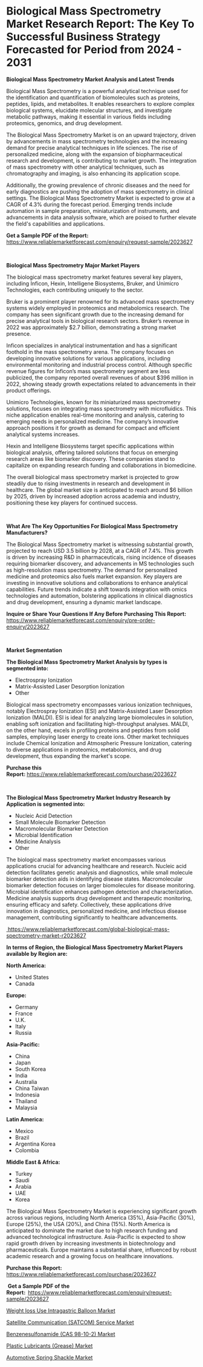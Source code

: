 <p><h1>Biological Mass Spectrometry Market Research Report: The Key To Successful Business Strategy Forecasted for Period from 2024 - 2031</h1></p><p><strong>Biological Mass Spectrometry Market Analysis and Latest Trends</strong></p>
<p><p>Biological Mass Spectrometry is a powerful analytical technique used for the identification and quantification of biomolecules such as proteins, peptides, lipids, and metabolites. It enables researchers to explore complex biological systems, elucidate molecular structures, and investigate metabolic pathways, making it essential in various fields including proteomics, genomics, and drug development.</p><p>The Biological Mass Spectrometry Market is on an upward trajectory, driven by advancements in mass spectrometry technologies and the increasing demand for precise analytical techniques in life sciences. The rise of personalized medicine, along with the expansion of biopharmaceutical research and development, is contributing to market growth. The integration of mass spectrometry with other analytical techniques, such as chromatography and imaging, is also enhancing its application scope.</p><p>Additionally, the growing prevalence of chronic diseases and the need for early diagnostics are pushing the adoption of mass spectrometry in clinical settings. The Biological Mass Spectrometry Market is expected to grow at a CAGR of 4.3% during the forecast period. Emerging trends include automation in sample preparation, miniaturization of instruments, and advancements in data analysis software, which are poised to further elevate the field's capabilities and applications.</p></p>
<p><strong>Get a Sample PDF of the Report:&nbsp;</strong> <a href="https://www.reliablemarketforecast.com/enquiry/request-sample/2023627?utm_campaign=1778&utm_medium=2&utm_source=Github&utm_content=ia&utm_term=30102024&utm_id=biological-mass-spectrometry">https://www.reliablemarketforecast.com/enquiry/request-sample/2023627</a></p>
<p>&nbsp;</p>
<p><strong>Biological Mass Spectrometry Major Market Players</strong></p>
<p><p>The biological mass spectrometry market features several key players, including Inficon, Hexin, Intelligene Biosystems, Bruker, and Unimicro Technologies, each contributing uniquely to the sector.</p><p>Bruker is a prominent player renowned for its advanced mass spectrometry systems widely employed in proteomics and metabolomics research. The company has seen significant growth due to the increasing demand for precise analytical tools in biological research sectors. Bruker’s revenue in 2022 was approximately $2.7 billion, demonstrating a strong market presence.</p><p>Inficon specializes in analytical instrumentation and has a significant foothold in the mass spectrometry arena. The company focuses on developing innovative solutions for various applications, including environmental monitoring and industrial process control. Although specific revenue figures for Inficon’s mass spectrometry segment are less publicized, the company reported overall revenues of about $396 million in 2022, showing steady growth expectations related to advancements in their product offerings.</p><p>Unimicro Technologies, known for its miniaturized mass spectrometry solutions, focuses on integrating mass spectrometry with microfluidics. This niche application enables real-time monitoring and analysis, catering to emerging needs in personalized medicine. The company’s innovative approach positions it for growth as demand for compact and efficient analytical systems increases.</p><p>Hexin and Intelligene Biosystems target specific applications within biological analysis, offering tailored solutions that focus on emerging research areas like biomarker discovery. These companies stand to capitalize on expanding research funding and collaborations in biomedicine.</p><p>The overall biological mass spectrometry market is projected to grow steadily due to rising investments in research and development in healthcare. The global market size is anticipated to reach around $6 billion by 2025, driven by increased adoption across academia and industry, positioning these key players for continued success.</p></p>
<p>&nbsp;</p>
<p><strong>What Are The Key Opportunities For Biological Mass Spectrometry Manufacturers?</strong></p>
<p><p>The Biological Mass Spectrometry market is witnessing substantial growth, projected to reach USD 3.5 billion by 2028, at a CAGR of 7.4%. This growth is driven by increasing R&D in pharmaceuticals, rising incidence of diseases requiring biomarker discovery, and advancements in MS technologies such as high-resolution mass spectrometry. The demand for personalized medicine and proteomics also fuels market expansion. Key players are investing in innovative solutions and collaborations to enhance analytical capabilities. Future trends indicate a shift towards integration with omics technologies and automation, bolstering applications in clinical diagnostics and drug development, ensuring a dynamic market landscape.</p></p>
<p><strong>Inquire or Share Your Questions If Any Before Purchasing This Report:</strong> <a href="https://www.reliablemarketforecast.com/enquiry/pre-order-enquiry/2023627?utm_campaign=1778&utm_medium=2&utm_source=Github&utm_content=ia&utm_term=30102024&utm_id=biological-mass-spectrometry">https://www.reliablemarketforecast.com/enquiry/pre-order-enquiry/2023627</a></p>
<p>&nbsp;</p>
<p><strong>Market Segmentation</strong></p>
<p><strong>The Biological Mass Spectrometry Market Analysis by types is segmented into:</strong></p>
<p><ul><li>Electrospray Ionization</li><li>Matrix-Assisted Laser Desorption Ionization</li><li>Other</li></ul></p>
<p><p>Biological mass spectrometry encompasses various ionization techniques, notably Electrospray Ionization (ESI) and Matrix-Assisted Laser Desorption Ionization (MALDI). ESI is ideal for analyzing large biomolecules in solution, enabling soft ionization and facilitating high-throughput analyses. MALDI, on the other hand, excels in profiling proteins and peptides from solid samples, employing laser energy to create ions. Other market techniques include Chemical Ionization and Atmospheric Pressure Ionization, catering to diverse applications in proteomics, metabolomics, and drug development, thus expanding the market's scope.</p></p>
<p><strong>Purchase this Report:&nbsp;</strong><a href="https://www.reliablemarketforecast.com/purchase/2023627?utm_campaign=1778&utm_medium=2&utm_source=Github&utm_content=ia&utm_term=30102024&utm_id=biological-mass-spectrometry">https://www.reliablemarketforecast.com/purchase/2023627</a></p>
<p>&nbsp;</p>
<p><strong>The Biological Mass Spectrometry Market Industry Research by Application is segmented into:</strong></p>
<p><ul><li>Nucleic Acid Detection</li><li>Small Molecule Biomarker Detection</li><li>Macromolecular Biomarker Detection</li><li>Microbial Identification</li><li>Medicine Analysis</li><li>Other</li></ul></p>
<p><p>The biological mass spectrometry market encompasses various applications crucial for advancing healthcare and research. Nucleic acid detection facilitates genetic analysis and diagnostics, while small molecule biomarker detection aids in identifying disease states. Macromolecular biomarker detection focuses on larger biomolecules for disease monitoring. Microbial identification enhances pathogen detection and characterization. Medicine analysis supports drug development and therapeutic monitoring, ensuring efficacy and safety. Collectively, these applications drive innovation in diagnostics, personalized medicine, and infectious disease management, contributing significantly to healthcare advancements.</p></p>
<p><a href="https://www.reliablemarketforecast.com/global-biological-mass-spectrometry-market-r2023627?utm_campaign=1778&utm_medium=2&utm_source=Github&utm_content=ia&utm_term=30102024&utm_id=biological-mass-spectrometry">&nbsp;https://www.reliablemarketforecast.com/global-biological-mass-spectrometry-market-r2023627</a></p>
<p><strong>In terms of Region, the Biological Mass Spectrometry Market Players available by Region are:</strong></p>
<p>
    <p> <strong> North America: </strong>
        <ul>
            <li>United States</li>
            <li>Canada</li>
        </ul>
        </p> 
    <p> <strong> Europe: </strong>
        <ul>
            <li>Germany</li>
            <li>France</li>
            <li>U.K.</li>
            <li>Italy</li>
            <li>Russia</li>
        </ul>
        </p> 
    <p> <strong> Asia-Pacific: </strong>
        <ul>
            <li>China</li>
            <li>Japan</li>
            <li>South Korea</li>
            <li>India</li>
            <li>Australia</li>
            <li>China Taiwan</li>
            <li>Indonesia</li>
            <li>Thailand</li>
            <li>Malaysia</li>
        </ul>
        </p> 
    <p> <strong> Latin America: </strong>
        <ul>
            <li>Mexico</li>
            <li>Brazil</li>
            <li>Argentina Korea</li>
            <li>Colombia</li>
        </ul>
        </p> 
    <p> <strong> Middle East & Africa: </strong>
        <ul>
            <li>Turkey</li>
            <li>Saudi</li>
            <li>Arabia</li>
            <li>UAE</li>
            <li>Korea</li>
        </ul>
    </p>
    </p>
<p><p>The Biological Mass Spectrometry Market is experiencing significant growth across various regions, including North America (35%), Asia-Pacific (30%), Europe (25%), the USA (20%), and China (15%). North America is anticipated to dominate the market due to high research funding and advanced technological infrastructure. Asia-Pacific is expected to show rapid growth driven by increasing investments in biotechnology and pharmaceuticals. Europe maintains a substantial share, influenced by robust academic research and a growing focus on healthcare innovations.</p></p>
<p><strong>Purchase this Report: </strong><a href="https://www.reliablemarketforecast.com/purchase/2023627?utm_campaign=1778&utm_medium=2&utm_source=Github&utm_content=ia&utm_term=30102024&utm_id=biological-mass-spectrometry">https://www.reliablemarketforecast.com/purchase/2023627</a></p>
<p>&nbsp;<strong>Get a Sample PDF of the Report:&nbsp;&nbsp;</strong><a href="https://www.reliablemarketforecast.com/enquiry/request-sample/2023627?utm_campaign=1778&utm_medium=2&utm_source=Github&utm_content=ia&utm_term=30102024&utm_id=biological-mass-spectrometry">https://www.reliablemarketforecast.com/enquiry/request-sample/2023627</a></p>
<p><strong></strong></p>
<p><p><a href="https://github.com/AshikRahman665/Market-Research-Report-List-1/blob/main/weight-loss-use-intragastric-balloon-market.md?utm_campaign=1778&utm_medium=2&utm_source=Github&utm_content=ia&utm_term=30102024&utm_id=biological-mass-spectrometry">Weight loss Use Intragastric Balloon Market</a></p><p><a href="https://www.linkedin.com/pulse/satellite-communication-satcom-service-market-penetration-jfomc?utm_campaign=1778&utm_medium=2&utm_source=Github&utm_content=ia&utm_term=30102024&utm_id=biological-mass-spectrometry">Satellite Communication (SATCOM) Service Market</a></p><p><a href="https://www.linkedin.com/pulse/navigating-global-benzenesulfonamide-cas-98-10-2-market-from-b9blc?utm_campaign=1778&utm_medium=2&utm_source=Github&utm_content=ia&utm_term=30102024&utm_id=biological-mass-spectrometry">Benzenesulfonamide (CAS 98-10-2) Market</a></p><p><a href="https://www.linkedin.com/pulse/global-plastic-lubricants-grease-market-product-types-applications-tyhtc?utm_campaign=1778&utm_medium=2&utm_source=Github&utm_content=ia&utm_term=30102024&utm_id=biological-mass-spectrometry">Plastic Lubricants (Grease) Market</a></p><p><a href="https://www.linkedin.com/pulse/pulse-automotive-spring-shackle-rhythms-change-market-resonance-tdn2c?utm_campaign=1778&utm_medium=2&utm_source=Github&utm_content=ia&utm_term=30102024&utm_id=biological-mass-spectrometry">Automotive Spring Shackle Market</a></p></p>